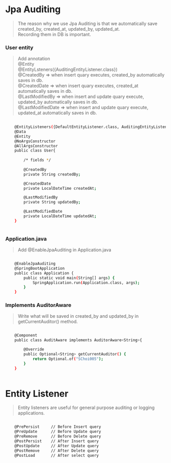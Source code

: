 # Jpa Auditing
> The reason why we use Jpa Auditing is that we automatically save created_by, created_at, updated_by, updated_at. <br/>
Recording them in DB is important.

### User entity 
> Add annotation <br/>
@Entity <br/>
@EntityLsteners({AuditingEntityListener.class}) <br/>
@CreatedBy          => when insert quary executes, created_by automatically saves in db.  <br/>
@CreatedDate        => when insert quary executes, created_at automatically saves in db.  <br/>
@LastModifiedBy     => when insert and update quary execute, updated_by automatically saves in db. <br/>
@LastModifiedDate   => when insert and update quary execute, updated_at automatically saves in db.

```bash
    
    @EntityListeners({DefaultEntityListener.class, AuditingEntityListener.class})
    @Data
    @Entity
    @NoArgsConstructor
    @AllArgsConstructor
    public class User{
        
        /* fields */
        
        @CreatedBy
        private String createdBy;

        @CreatedDate
        private LocalDateTime createdAt;

        @LastModifiedBy
        private String updatedBy;

        @LastModifiedDate
        private LocalDateTime updatedAt;
    }
    
```
### Application.java
> Add @EnableJpaAuditing in Application.java

```bash

    @EnableJpaAuditing
    @SpringBootApplication
    public class Application {
        public static void main(String[] args) {
            SpringApplication.run(Application.class, args);
        }
    }

```

### Implements AuditorAware
> Write what will be saved in created_by and updated_by in getCurrentAuditor() method.

```bash

    @Component
    public class AuditAware implements AuditorAware<String>{

        @Override
        public Optional<String> getCurrentAuditor() {
            return Optional.of("SChoi005");
        }
    }
    
```


# Entity Listener
> Entity listeners are useful for general purpose auditing or logging applications.

```bash

    @PrePersist     // Before Insert query 
    @PreUpdate      // Before Update query 
    @PreRemove      // Before Delete query 
    @PostPersist    // After Insert query 
    @PostUpdate     // After Update query 
    @PostRemove     // After Delete query 
    @PostLoad       // After select query 

```